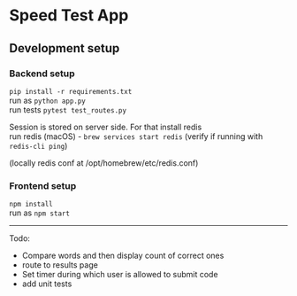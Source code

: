 # Speed Test App

## Development setup

### Backend setup
`pip install -r requirements.txt`  
run as `python app.py`  
run tests `pytest test_routes.py `

Session is stored on server side. For that install redis  
run redis (macOS) - `brew services start redis` (verify if running with `redis-cli ping`)

(locally redis conf at /opt/homebrew/etc/redis.conf)

### Frontend setup
`npm install`  
run as `npm start`  



------------------------------------------------

Todo:
- Compare words and then display count of correct ones
- route to results page
- Set timer during which user is allowed to submit code
- add unit tests